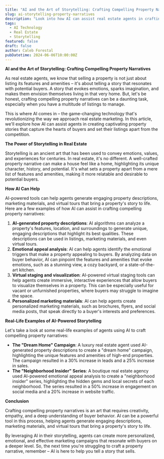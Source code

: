 ```yaml
---
title: "AI and the Art of Storytelling: Crafting Compelling Property Narratives"
slug: ai-storytelling-property-narratives
description: "Look into how AI can assist real estate agents in crafting compelling narratives around properties."
tags:
  - AI Technology
  - Real Estate
  - Storytelling
featured: false
draft: false
author: Caleb Forestal
pubDatetime: 2024-06-06T10:00:00Z
---
```


**AI and the Art of Storytelling: Crafting Compelling Property Narratives**

As real estate agents, we know that selling a property is not just about listing its features and amenities – it's about telling a story that resonates with potential buyers. A story that evokes emotions, sparks imagination, and makes them envision themselves living in that very home. But, let's be honest, crafting compelling property narratives can be a daunting task, especially when you have a multitude of listings to manage.

This is where AI comes in – the game-changing technology that's revolutionizing the way we approach real estate marketing. In this article, we'll explore how AI can assist agents in creating captivating property stories that capture the hearts of buyers and set their listings apart from the competition.

**The Power of Storytelling in Real Estate**

Storytelling is an ancient art that has been used to convey emotions, values, and experiences for centuries. In real estate, it's no different. A well-crafted property narrative can make a house feel like a home, highlighting its unique character, history, and potential. It's what sets a property apart from a mere list of features and amenities, making it more relatable and desirable to potential buyers.

**How AI Can Help**

AI-powered tools can help agents generate engaging property descriptions, marketing materials, and virtual tours that bring a property's story to life. Here are a few examples of how AI can assist in crafting compelling property narratives:

1. **AI-generated property descriptions**: AI algorithms can analyze a property's features, location, and surroundings to generate unique, engaging descriptions that highlight its best qualities. These descriptions can be used in listings, marketing materials, and even virtual tours.
2. **Emotional appeal analysis**: AI can help agents identify the emotional triggers that make a property appealing to buyers. By analyzing data on buyer behavior, AI can pinpoint the features and amenities that evoke emotions, such as a stunning view, a cozy backyard, or a state-of-the-art kitchen.
3. **Virtual staging and visualization**: AI-powered virtual staging tools can help agents create immersive, interactive experiences that allow buyers to visualize themselves in a property. This can be especially useful for vacant or unfurnished properties, where buyers may struggle to imagine the space.
4. **Personalized marketing materials**: AI can help agents create personalized marketing materials, such as brochures, flyers, and social media posts, that speak directly to a buyer's interests and preferences.

**Real-Life Examples of AI-Powered Storytelling**

Let's take a look at some real-life examples of agents using AI to craft compelling property narratives:

* **The "Dream Home" Campaign**: A luxury real estate agent used AI-generated property descriptions to create a "dream home" campaign, highlighting the unique features and amenities of high-end properties. The campaign resulted in a 30% increase in leads and a 25% increase in sales.
* **The "Neighborhood Insider" Series**: A boutique real estate agency used AI-powered emotional appeal analysis to create a "neighborhood insider" series, highlighting the hidden gems and local secrets of each neighborhood. The series resulted in a 50% increase in engagement on social media and a 20% increase in website traffic.

**Conclusion**

Crafting compelling property narratives is an art that requires creativity, empathy, and a deep understanding of buyer behavior. AI can be a powerful tool in this process, helping agents generate engaging descriptions, marketing materials, and virtual tours that bring a property's story to life.

By leveraging AI in their storytelling, agents can create more personalized, emotional, and effective marketing campaigns that resonate with buyers on a deeper level. So, the next time you're struggling to craft a property narrative, remember – AI is here to help you tell a story that sells.
